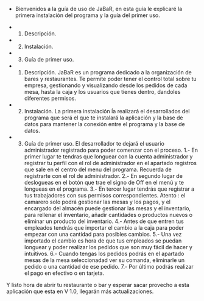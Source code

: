 * Bienvenidos a la guía de uso de JaBaR, en esta guía le explicaré la primera instalación del programa y la guía del primer uso.

* 1. Descripción.
* 2. Instalación.
* 3. Guía de primer uso.

* 1. Descripción.
JaBaR es un programa dedicado a la organización de bares y restaurantes. Te permite poder tener el control total sobre tu empresa, gestionando y visualizando desde los pedidos de cada mesa, hasta la caja y los usuarios que tienes dentro, dandoles diferentes permisos.

* 2. Instalación.
La primera instalación ĺa realizará el desarrollados del programa que será el que te instalará la aplicación y la base de datos para mantener la conexión entre el programa y la base de datos.

* 3. Guía de primer uso.
El desarrollador te dejará el usuario administrador registrado para poder comenzar con el proceso.
	1.- En primer lugar te tendras que longuear con la cuenta administrador y registrar tu perfil con el rol de administrador en el apartado registros que sale en el centro del menu del programa. Recuerda de registrarte con el rol de administrador.
	2.- En segundo lugar de deslogueas en el botón que trae el signo de Off en el menú y te longueas en el programa.
	3.- En tercer lugar tendrás que registrar a tus trabajadores con sus permisos correspondientes. Atento : el camarero solo podrá gestionar las mesas y los pagos, y el encargado del almacén puede gestionar las mesas y el inventario, para rellenar el inventario, añadir cantidades o productos nuevos o eliminar un producto del inventario.
	4.- Antes de que entren tus empleados tendrás que importar el cambio a la caja para poder empezar con una cantidad para posibles cambios.
	5.- Una vez importado el cambio es hora de que tus empleados se puedan longuear y poder realizar los pedidos que son muy fácil de hacer y intuitivos.
	6.- Cuando tengas los pedidos podrás en el apartado mesas de la mesa seleccionadad ver su comanda, eliminarle un pedido o una cantidad de ese pedido.
	7.- Por último podrás realizar el pago en efectivo o en tarjeta.

Y listo hora de abrir tu restaurante o bar y esperar sacar provecho a esta aplicación que esta en V 1.0, llegarán más actualizaciones.
